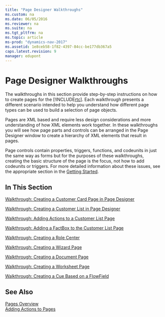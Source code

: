 ```yaml
---
title: "Page Designer Walkthroughs"
ms.custom: na
ms.date: 06/05/2016
ms.reviewer: na
ms.suite: na
ms.tgt_pltfrm: na
ms.topic: article
ms-prod: "dynamics-nav-2017"
ms.assetid: 1e8ceb58-1f82-4397-84cc-be177db367a5
caps.latest.revision: 9
manager: edupont
---
```

# Page Designer Walkthroughs
The walkthroughs in this section provide step-by-step instructions on how to create pages for the [!INCLUDE[rtc](includes/rtc_md.md)]. Each walkthrough presents a different scenario intended to help you understand how different page types can be used to build a selection of page objects.  
  
 Pages are XML based and require less design considerations and more understanding of how XML elements work together. In these walkthroughs you will see how page parts and controls can be arranged in the Page Designer window to create a hierarchy of XML elements that result in pages.  
  
 Page controls contain properties, triggers, functions, and codeunits in just the same way as forms but for the purposes of these walkthroughs, creating the basic structure of the page is the focus, not how to add codeunits or triggers. For more detailed information about these issues, see the appropriate section in the [Getting Started](Getting-Started.md).  
  
## In This Section  
 [Walkthrough: Creating a Customer Card Page in Page Designer](Walkthrough:-Creating-a-Customer-Card-Page-in-Page-Designer.md)  
  
 [Walkthrough: Creating a Customer List in Page Designer](Walkthrough:-Creating-a-Customer-List-in-Page-Designer.md)  
  
 [Walkthrough: Adding Actions to a Customer List Page](Walkthrough:-Adding-Actions-to-a-Customer-List-Page.md)  
  
 [Walkthrough: Adding a FactBox to the Customer List Page](Walkthrough:-Adding-a-FactBox-to-the-Customer-List-Page.md)  
  
 [Walkthrough: Creating a Role Center](Walkthrough:-Creating-a-Role-Center.md)  
  
 [Walkthrough: Creating a Wizard Page](Walkthrough:-Creating-a-Wizard-Page.md)  
  
 [Walkthrough: Creating a Document Page](Walkthrough:-Creating-a-Document-Page.md)  
  
 [Walkthrough: Creating a Worksheet Page](Walkthrough:-Creating-a-Worksheet-Page.md)  
  
 [Walkthrough: Creating a Cue Based on a FlowField](Walkthrough:-Creating-a-Cue-Based-on-a-FlowField.md)  
  
## See Also  
 [Pages Overview](Pages-Overview.md)   
 [Adding Actions to Pages](Adding-Actions-to-Pages.md)